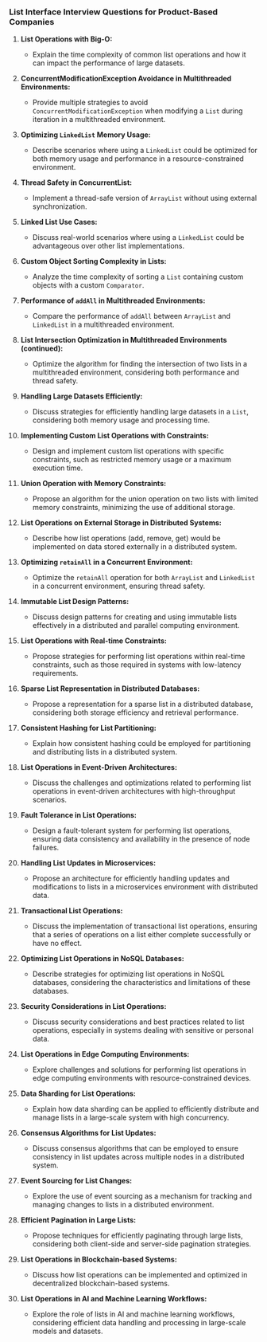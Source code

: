 
### List Interface Interview Questions for Product-Based Companies

1. **List Operations with Big-O:**

    * Explain the time complexity of common list operations and how it can impact the performance of large datasets.
2. **ConcurrentModificationException Avoidance in Multithreaded Environments:**

    * Provide multiple strategies to avoid `ConcurrentModificationException` when modifying a `List` during iteration in a multithreaded environment.
3. **Optimizing `LinkedList` Memory Usage:**

    * Describe scenarios where using a `LinkedList` could be optimized for both memory usage and performance in a resource-constrained environment.
4. **Thread Safety in ConcurrentList:**

    * Implement a thread-safe version of `ArrayList` without using external synchronization.
5. **Linked List Use Cases:**

    * Discuss real-world scenarios where using a `LinkedList` could be advantageous over other list implementations.
6. **Custom Object Sorting Complexity in Lists:**

    * Analyze the time complexity of sorting a `List` containing custom objects with a custom `Comparator`.
7. **Performance of `addAll` in Multithreaded Environments:**

    * Compare the performance of `addAll` between `ArrayList` and `LinkedList` in a multithreaded environment.


8. **List Intersection Optimization in Multithreaded Environments (continued):**
    - Optimize the algorithm for finding the intersection of two lists in a multithreaded environment, considering both performance and thread safety.

9. **Handling Large Datasets Efficiently:**
    - Discuss strategies for efficiently handling large datasets in a `List`, considering both memory usage and processing time.

10. **Implementing Custom List Operations with Constraints:**
    - Design and implement custom list operations with specific constraints, such as restricted memory usage or a maximum execution time.

11. **Union Operation with Memory Constraints:**
    - Propose an algorithm for the union operation on two lists with limited memory constraints, minimizing the use of additional storage.

12. **List Operations on External Storage in Distributed Systems:**
    - Describe how list operations (add, remove, get) would be implemented on data stored externally in a distributed system.

13. **Optimizing `retainAll` in a Concurrent Environment:**
    - Optimize the `retainAll` operation for both `ArrayList` and `LinkedList` in a concurrent environment, ensuring thread safety.

14. **Immutable List Design Patterns:**
    - Discuss design patterns for creating and using immutable lists effectively in a distributed and parallel computing environment.

15. **List Operations with Real-time Constraints:**
    - Propose strategies for performing list operations within real-time constraints, such as those required in systems with low-latency requirements.

16. **Sparse List Representation in Distributed Databases:**
    - Propose a representation for a sparse list in a distributed database, considering both storage efficiency and retrieval performance.

17. **Consistent Hashing for List Partitioning:**
    - Explain how consistent hashing could be employed for partitioning and distributing lists in a distributed system.

18. **List Operations in Event-Driven Architectures:**
    - Discuss the challenges and optimizations related to performing list operations in event-driven architectures with high-throughput scenarios.

19. **Fault Tolerance in List Operations:**
    - Design a fault-tolerant system for performing list operations, ensuring data consistency and availability in the presence of node failures.

20. **Handling List Updates in Microservices:**
    - Propose an architecture for efficiently handling updates and modifications to lists in a microservices environment with distributed data.

21. **Transactional List Operations:**
    - Discuss the implementation of transactional list operations, ensuring that a series of operations on a list either complete successfully or have no effect.

22. **Optimizing List Operations in NoSQL Databases:**
    - Describe strategies for optimizing list operations in NoSQL databases, considering the characteristics and limitations of these databases.

23. **Security Considerations in List Operations:**
    - Discuss security considerations and best practices related to list operations, especially in systems dealing with sensitive or personal data.

24. **List Operations in Edge Computing Environments:**
    - Explore challenges and solutions for performing list operations in edge computing environments with resource-constrained devices.

25. **Data Sharding for List Operations:**
    - Explain how data sharding can be applied to efficiently distribute and manage lists in a large-scale system with high concurrency.

26. **Consensus Algorithms for List Updates:**
    - Discuss consensus algorithms that can be employed to ensure consistency in list updates across multiple nodes in a distributed system.

27. **Event Sourcing for List Changes:**
    - Explore the use of event sourcing as a mechanism for tracking and managing changes to lists in a distributed environment.

28. **Efficient Pagination in Large Lists:**
    - Propose techniques for efficiently paginating through large lists, considering both client-side and server-side pagination strategies.

29. **List Operations in Blockchain-based Systems:**
    - Discuss how list operations can be implemented and optimized in decentralized blockchain-based systems.

30. **List Operations in AI and Machine Learning Workflows:**
    - Explore the role of lists in AI and machine learning workflows, considering efficient data handling and processing in large-scale models and datasets.
